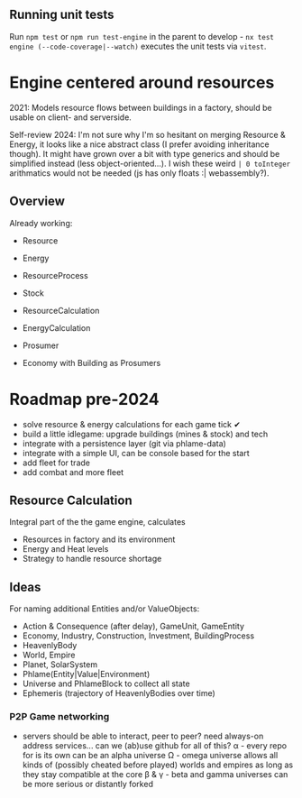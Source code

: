 ## Running unit tests

Run `npm test` or `npm run test-engine` in the parent to develop - `nx test engine (--code-coverage|--watch)` executes the unit tests via `vitest`.

# Engine centered around resources

2021: Models resource flows between buildings in a factory, should be usable on client- and serverside.

Self-review 2024: I'm not sure why I'm so hesitant on merging Resource & Energy, it looks like a nice abstract class (I prefer avoiding inheritance though). It might have grown over a bit with type generics and should be simplified instead (less object-oriented...). I wish these weird `| 0 toInteger` arithmatics would not be needed (js has only floats :| webassembly?).

## Overview

Already working:

- Resource
- Energy
- ResourceProcess
- Stock
- ResourceCalculation
- EnergyCalculation
- Prosumer

- Economy with Building as Prosumers

# Roadmap pre-2024

- solve resource & energy calculations for each game tick ✔
- build a little idlegame: upgrade buildings (mines & stock) and tech
- integrate with a persistence layer (git via phlame-data)
- integrate with a simple UI, can be console based for the start
- add fleet for trade
- add combat and more fleet

## Resource Calculation

Integral part of the the game engine, calculates

- Resources in factory and its environment
- Energy and Heat levels
- Strategy to handle resource shortage

## Ideas

For naming additional Entities and/or ValueObjects:

- Action & Consequence (after delay), GameUnit, GameEntity
- Economy, Industry, Construction, Investment, BuildingProcess
- HeavenlyBody
- World, Empire
- Planet, SolarSystem
- Phlame(Entity|Value|Environment)
- Universe and PhlameBlock to collect all state
- Ephemeris (trajectory of HeavenlyBodies over time)

### P2P Game networking

- servers should be able to interact, peer to peer?
  need always-on address services... can we (ab)use github for all of this?
  α - every repo for is its own can be an alpha universe
  Ω - omega universe allows all kinds of (possibly cheated before played) worlds and empires as long as they stay compatible at the core
  β & γ - beta and gamma universes can be more serious or distantly forked
